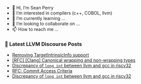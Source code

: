 - 👋 Hi, I’m Sean Perry
- 👀 I’m interested in compilers (c++, COBOL, llvm)
- 🌱 I’m currently learning ...
- 💞️ I’m looking to collaborate on ...
- 📫 How to reach me ...

<!---
s66perry/s66perry is a ✨ special ✨ repository because its `README.md` (this file) appears on your GitHub profile.
You can click the Preview link to take a look at your changes.
--->
### 📕 Latest LLVM Discourse Posts

<!-- DISCOURSE-LLVM:START -->
- [Removing TargetIntrinsicInfo support](https://discourse.llvm.org/t/removing-targetintrinsicinfo-support/84470#post_2)
- [[RFC] [Clang] Canonical wrapping and non-wrapping types](https://discourse.llvm.org/t/rfc-clang-canonical-wrapping-and-non-wrapping-types/84356#post_11)
- [Discrepancy of `long int` between llvm and gcc in riscv32](https://discourse.llvm.org/t/discrepancy-of-long-int-between-llvm-and-gcc-in-riscv32/84549#post_6)
- [RFC: Commit Access Criteria](https://discourse.llvm.org/t/rfc-commit-access-criteria/84073?page=5#post_82)
- [Discrepancy of `long int` between llvm and gcc in riscv32](https://discourse.llvm.org/t/discrepancy-of-long-int-between-llvm-and-gcc-in-riscv32/84549#post_5)
<!-- DISCOURSE-LLVM:END -->
